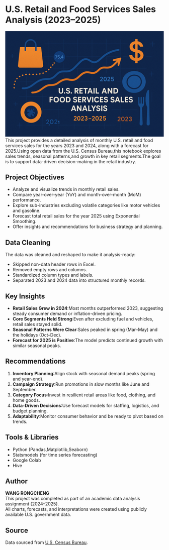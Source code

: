 # U.S. Retail and Food Services Sales Analysis (2023–2025)
![](readme_cover_image.png)
This project provides a detailed analysis of monthly U.S. retail and food services sales for the years 2023 and 2024, along with a forecast for 2025.Using open data from the U.S. Census Bureau,this notebook explores sales trends, seasonal patterns,and growth in key retail segments.The goal is to support data-driven decision-making in the retail industry.

## Project Objectives
- Analyze and visualize trends in monthly retail sales.
- Compare year-over-year (YoY) and month-over-month (MoM) performance.
- Explore sub-industries excluding volatile categories like motor vehicles and gasoline.
- Forecast total retail sales for the year 2025 using Exponential Smoothing.
- Offer insights and recommendations for business strategy and planning.

## Data Cleaning
The data was cleaned and reshaped to make it analysis-ready:
- Skipped non-data header rows in Excel.
- Removed empty rows and columns.
- Standardized column types and labels.
- Separated 2023 and 2024 data into structured monthly records.

## Key Insights
- **Retail Sales Grew in 2024**:Most months outperformed 2023, suggesting steady consumer demand or inflation-driven pricing.
- **Core Segments Held Strong**:Even after excluding fuel and vehicles, retail sales stayed solid.
- **Seasonal Patterns Were Clear**:Sales peaked in spring (Mar–May) and the holidays (Oct–Dec).
- **Forecast for 2025 is Positive**:The model predicts continued growth with similar seasonal peaks.

## Recommendations
1. **Inventory Planning**:Align stock with seasonal demand peaks (spring and year-end).
2. **Campaign Strategy**:Run promotions in slow months like June and September.
3. **Category Focus**:Invest in resilient retail areas like food, clothing, and home goods.
4. **Data-Driven Decisions**:Use forecast models for staffing, logistics, and budget planning.
5. **Adaptability**:Monitor consumer behavior and be ready to pivot based on trends.

## Tools & Libraries
- Python (Pandas,Matplotlib,Seaborn)
- Statsmodels (for time series forecasting)
- Google Colab
- Hive

## Author
**WANG RONGCHENG**  
This project was completed as part of an academic data analysis assignment (2024–2025).  
All charts, forecasts, and interpretations were created using publicly available U.S. government data.

## Source
Data sourced from [U.S. Census Bureau](https://www.census.gov/retail/index.html).
